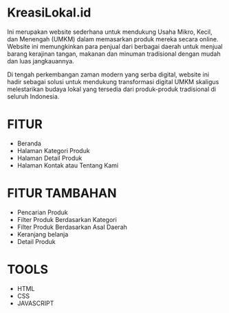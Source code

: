 # KreasiLokal.id
Ini merupakan website sederhana untuk mendukung Usaha Mikro, Kecil, dan Menengah (UMKM) dalam memasarkan produk mereka secara online. Website ini memungkinkan para penjual dari berbagai daerah untuk menjual barang kerajinan tangan, makanan dan minuman tradisional dengan mudah dan luas jangkauannya.

Di tengah perkembangan zaman modern yang serba digital, website ini hadir sebagai solusi untuk mendukung transformasi digital UMKM skaligus melestarikan budaya lokal yang tersedia dari produk-produk tradisional di seluruh Indonesia.

# FITUR 
- Beranda
- Halaman Kategori Produk
- Halaman Detail Produk 
- Halaman Kontak atau Tentang Kami 
  
# FITUR TAMBAHAN
- Pencarian Produk
- Filter Produk Berdasarkan Kategori
- Filter Produk Berdasarkan Asal Daerah
- Keranjang belanja 
- Detail Produk
  
# TOOLS
- HTML
- CSS
- JAVASCRIPT
